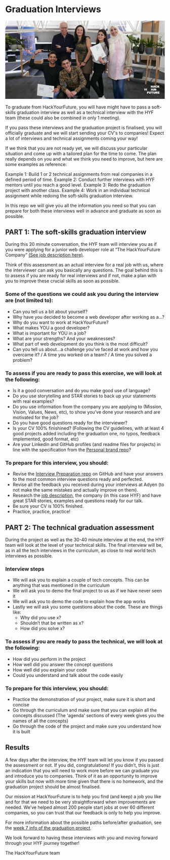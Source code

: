 # Graduation Interviews

![InterviewPreparation](assets/interviewgrad.jpg)

To graduate from HackYourFuture, you will have might have to pass a soft-skills graduation interview as well as a technical interview with the HYF team (these could also be combined in only 1 meeting). 

If you pass these interviews and the graduation project is finalised, you will officially graduate and we will start sending your CV's to companies! Expect a lot of interviews and technical assignments coming your way!

If we think that you are not ready yet, we will discuss your particular situation and come up with a tailored plan for the time to come. The plan really depends on you and what we think you need to improve, but here are some examples as reference:

Example 1: Build 1 or 2 technical assignments from real companies in a defined period of time.
Example 2: Conduct further interviews with HYF mentors until you reach a good level.
Example 3: Redo the graduation project with another class.
Example 4: Work in an individual technical assignment while redoing the soft-skills graduation interview.

In this repo we will give you all the information you need so that you can prepare for both these interviews well in advance and graduate as soon as possible.

## PART 1: The soft-skills graduation interview

During this 20 minute conversation, the HYF team will interview you as if you were applying for a junior web developer role at “The HackYourFuture Company” [(See job description here)](https://github.com/HackYourFuture/interviewpreparation/blob/main/jobdescription.md). 

Think of this assessment as an actual interview for a real job with us, where the interviewer can ask you basically any questions. The goal behind this is to assess if you are ready for real interviews and if not, make a plan with you to improve these crucial skills as soon as possible.

### Some of the questions we could ask you during the interview are (not limited to):
- Can you tell us a bit about yourself?
- Why have you decided to become a web developer after working as a...?
- Why do you want to work at HackYourFuture?
- What makes YOU a good developer?
- What is important for YOU in a job? 
- What are your strengths? And your weaknesses?
- What part of web development do you think is the most difficult?
- Can you tell us about...a challenge you’ve faced at work and how you overcame it? / A time you worked on a team? / A time you solved a problem?

### To assess if you are ready to pass this exercise, we will look at the following:
- Is it a good conversation and do you make good use of language?
- Do you use storytelling and STAR stories to back up your statements with real examples?
- Do you use information from the company you are applying to (Mission, Vision, Values, News, etc), to show you’ve done your research and are motivated for the job?
- Do you have good questions ready for the interviewer?
- Is your CV 100% finishined? (Following the CV guidelines, with at least 4 good projects added including the graduation one, no typos, feedback implemented, good format, etc)
- Are your Linkedin and GitHub profiles (and readme files for projects) in line with the specification from the [Personal brand repo](https://github.com/HackYourFuture/yourpersonalbrand)?

### To prepare for this interview, you should:
- Revise the [Interview Preparation repo](https://github.com/HackYourFuture/interviewpreparation) on GitHub and have your answers to the most common interview questions ready and perfected.
- Revise all the feedback you received during your interviews at Adyen (to not make the same mistakes and actually improve on them).
- Research the [job description](https://github.com/HackYourFuture/interviewpreparation/blob/main/jobdescription.md), the company (in this case HYF) and have great STAR stories, examples and questions ready for our talk.
- Be sure your CV is 100% finished.
- Practice, practice, practice!

## PART 2: The technical graduation assessment

During the project as well as the 30-40 minute interview at the end, the HYF team will look at the level of your technical skills. The final interview will be, as in all the tech interviews in the curriculum, as close to real world tech interviews as possible.

### Interview steps
- We will ask you to explain a couple of tech concepts. This can be anything that was mentioned in the curriculum
- We will ask you to demo the final project to us as if we have never seen it
- We will ask you to demo the code to explain how the app works
- Lastly we will ask you some questions about the code. These are things like:
    - Why did you use x?
    - Shouldn’t that be written as x?
    - How did you solve x?

### To assess if you are ready to pass the technical, we will look at the following:
- How did you perform in the project
- How well did you answer the concept questions
- How well did you explain your code
- Could you understand and talk about the code easily

### To prepare for this interview, you should:
- Practice the demonstration of your project, make sure it is short and concise
- Go through the curriculum and make sure that you can explain all the concepts discussed (The 'agenda' sections of every week gives you the names of all the concepts) 
- Go through the code of the project and make sure you understand how it is built

## Results
A few days after the interview, the HYF team will let you know if you passed the assessment or not. If you did, congratulations! If you didn’t, this is just an indication that you will need to work more before we can graduate you and introduce you to companies. Think of it as an opportunity to improve your skills but now with more time given that there is no homework, and the graduation project should be almost finalised.

Our mission at HackYourFuture is to help you find (and keep) a job you like and for that we need to be very straightforward when improvements are needed. We’ve helped almost 200 people start jobs at over 60 different companies, so you can trust that our feedback is only to help you improve. 

For more information about the possible paths before/after graduation, see the [week 7 info of the graduation project](https://github.com/HackYourFuture/Project/blob/master/week7/MAKEME.md).

We look forward to having these interviews with you and moving forward through your HYF journey together!

The HackYourFuture team
